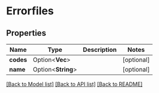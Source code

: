 # Errorfiles

## Properties

Name | Type | Description | Notes
------------ | ------------- | ------------- | -------------
**codes** | Option<**Vec<i32>**> |  | [optional]
**name** | Option<**String**> |  | [optional]

[[Back to Model list]](../README.md#documentation-for-models) [[Back to API list]](../README.md#documentation-for-api-endpoints) [[Back to README]](../README.md)



